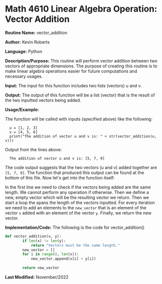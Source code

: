 # Math 4610 Linear Algebra Operation: Vector Addition

**Routine Name:**           vector_addition

**Author:** Kevin Roberts

**Language:** Python

**Description/Purpose:** This routine will perform vector addition between two vectors of appropriate dimensions. The purpose
of creating this routine is to make linear algebra operations easier for future computations and necessary usages.

**Input:** The input for this function includes two lists (vectors) u and v.

**Output:** The output of this function will be a list (vector) that is the result of the two inputted vectors being added.

**Usage/Example:**

The function will be called with inputs (specified above) like the following: 

      u = [1, 2, 3]
      v = [4, 5, 6]
      print("The addition of vector u and v is: " + str(vector_addition(u, v)))

Output from the lines above:

      The addition of vector u and v is: [5, 7, 9]

The code output suggests that the two vectors (u and v) added together are ``[5, 7, 9]``. The function that produced this
output can be found at the bottom of this file. Now let's get into the function itself:

In the first line we need to check if the vectors being added are the same length. We cannot perform any operation if otherwise.
Then we define a new, empty vector which will be the resulting vector we return. Then we start a loop the spans the length
of the vectors inputted. For every iteration we need to add an elements to the ``new_vector`` that is an element of the vector
``x`` added with an element of the vector ``y``. Finally, we return the new vector.

**Implementation/Code:** The following is the code for vector_addition()

```python
def vector_addition(x, y):
        if len(x) != len(y):
            return "Vectors must be the same length."
        new_vector = []
        for i in range(0, len(x)):
            new_vector.append(x[i] + y[i])
    
        return new_vector
```

**Last Modified:** November/2022